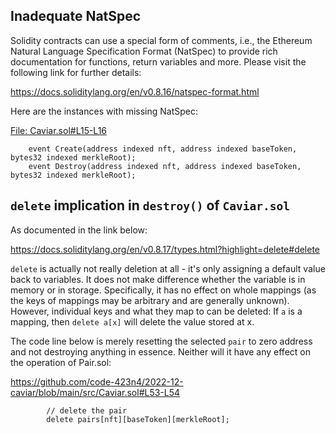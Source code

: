 ## Inadequate NatSpec
Solidity contracts can use a special form of comments, i.e., the Ethereum Natural Language Specification Format (NatSpec) to provide rich documentation for functions, return variables and more. Please visit the following link for further details:

https://docs.soliditylang.org/en/v0.8.16/natspec-format.html

Here are the instances with missing NatSpec:

[File: Caviar.sol#L15-L16](https://github.com/code-423n4/2022-12-caviar/blob/main/src/Caviar.sol#L15-L16)

```
    event Create(address indexed nft, address indexed baseToken, bytes32 indexed merkleRoot);
    event Destroy(address indexed nft, address indexed baseToken, bytes32 indexed merkleRoot);
```
## `delete` implication in `destroy()` of `Caviar.sol`
As documented in the link below:

https://docs.soliditylang.org/en/v0.8.17/types.html?highlight=delete#delete

`delete` is actually not really deletion at all - it's only assigning a default value back to variables. It does not make difference whether the variable is in memory or in storage. Specifically, it has no effect on whole mappings (as the keys of mappings may be arbitrary and are generally unknown). However, individual keys and what they map to can be deleted: If `a` is a mapping, then `delete a[x]` will delete the value stored at x.

The code line below is merely resetting the selected `pair` to zero address and not destroying anything in essence. Neither will it have any effect on the operation of Pair.sol:

https://github.com/code-423n4/2022-12-caviar/blob/main/src/Caviar.sol#L53-L54

```
        // delete the pair
        delete pairs[nft][baseToken][merkleRoot];
```
